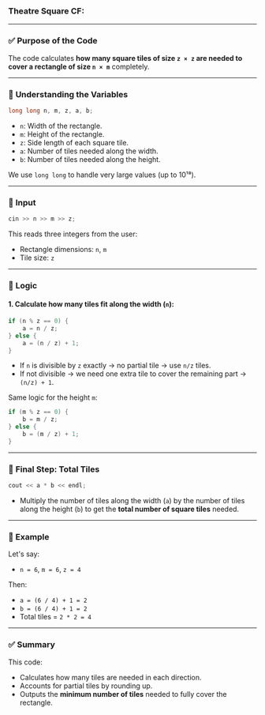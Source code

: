 ### Theatre Square CF:



---

### ✅ **Purpose of the Code**

The code calculates **how many square tiles of size `z × z` are needed to cover a rectangle of size `n × m`** completely.

---

### 🧮 **Understanding the Variables**

```cpp
long long n, m, z, a, b;
```

* `n`: Width of the rectangle.
* `m`: Height of the rectangle.
* `z`: Side length of each square tile.
* `a`: Number of tiles needed along the width.
* `b`: Number of tiles needed along the height.

We use `long long` to handle very large values (up to 10¹⁸).

---

### 🔢 **Input**

```cpp
cin >> n >> m >> z;
```

This reads three integers from the user:

* Rectangle dimensions: `n`, `m`
* Tile size: `z`

---

### 📐 **Logic**

#### **1. Calculate how many tiles fit along the width (`n`):**

```cpp
if (n % z == 0) {
    a = n / z;
} else {
    a = (n / z) + 1;
}
```

* If `n` is divisible by `z` exactly → no partial tile → use `n/z` tiles.
* If not divisible → we need one extra tile to cover the remaining part → `(n/z) + 1`.

Same logic for the height `m`:

```cpp
if (m % z == 0) {
    b = m / z;
} else {
    b = (m / z) + 1;
}
```

---

### 🔲 **Final Step: Total Tiles**

```cpp
cout << a * b << endl;
```

* Multiply the number of tiles along the width (`a`) by the number of tiles along the height (`b`) to get the **total number of square tiles** needed.

---

### 🧠 Example

Let's say:

* `n = 6`, `m = 6`, `z = 4`

Then:

* `a = (6 / 4) + 1 = 2`
* `b = (6 / 4) + 1 = 2`
* Total tiles = `2 * 2 = 4`

---

### ✅ Summary

This code:

* Calculates how many tiles are needed in each direction.
* Accounts for partial tiles by rounding up.
* Outputs the **minimum number of tiles** needed to fully cover the rectangle.


